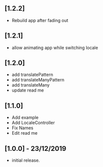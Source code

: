 ## [1.2.2]

- Rebuild app after fading out

## [1.2.1]

- allow animating app while switching locale

## [1.2.0]

- add translatePattern
- add translateManyPattern
- add translateMany
- update read me

## [1.1.0]

- Add example
- Add LocaleController
- Fix Names
- Edit read me

## [1.0.0] - 23/12/2019

- initial release.
